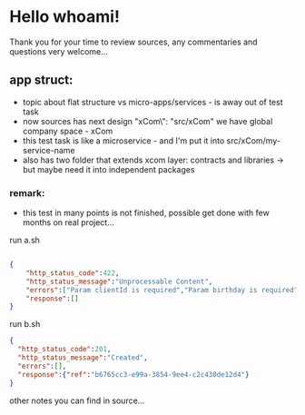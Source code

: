 # Hello whoami!

Thank you for your time to review sources,
any commentaries and questions very welcome...

## app struct: 
- topic about flat structure vs micro-apps/services - is away out of test task
- now sources has next design "xCom\\": "src/xCom" we have global company space - xCom
- this test task is like a microservice - and I'm put it into  src/xCom/my-service-name
- also has two folder that extends xcom layer: contracts and libraries -> but maybe need it into independent packages

### remark:
- this test in many points is not finished, possible get done with few months on real project...

run a.sh
```json

{
    "http_status_code":422,
    "http_status_message":"Unprocessable Content",
    "errors":["Param clientId is required","Param birthday is required","Param requestedCreditLimit is required"],
    "response":[]
}
```

run b.sh
```json
{
  "http_status_code":201,
  "http_status_message":"Created",
  "errors":[],
  "response":{"ref":"b6765cc3-e99a-3854-9ee4-c2c430de12d4"}
}
```

other notes you can find in source...
